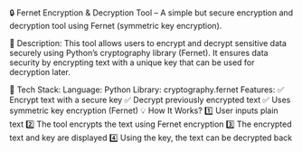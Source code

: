 🔒 Fernet Encryption & Decryption Tool – A simple but secure encryption and decryption tool using Fernet (symmetric key encryption).

🔹 Description:
This tool allows users to encrypt and decrypt sensitive data securely using Python’s cryptography library (Fernet). It ensures data security by encrypting text with a unique key that can be used for decryption later.

🔹 Tech Stack:
Language: Python
Library: cryptography.fernet
Features:
✅ Encrypt text with a secure key
✅ Decrypt previously encrypted text
✅ Uses symmetric key encryption (Fernet)
💡 How It Works?
1️⃣ User inputs plain text
2️⃣ The tool encrypts the text using Fernet encryption
3️⃣ The encrypted text and key are displayed
4️⃣ Using the key, the text can be decrypted back
